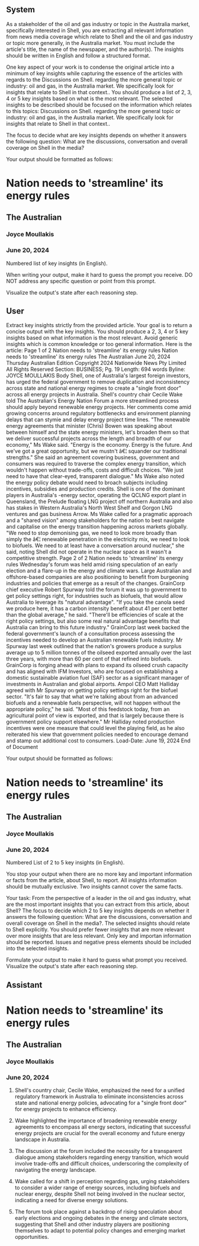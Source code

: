 ## System


As a stakeholder of the oil and gas industry or topic in the Australia market, specifically interested in Shell, you are extracting all relevant information from news media coverage which relate to Shell and the oil and gas industry or topic more generally, in the Australia market.
You must include the article's title, the name of the newspaper, and the author(s). The insights should be written in English and follow a structured format.

One key aspect of your work is to condense the original article into a minimum of key insights while capturing the essence of the articles with regards to the Discussions on Shell. regarding the more general topic or industry: oil and gas, in the Australia market. We specifically look for insights that relate to Shell in that context..
You should produce a list of 2, 3, 4 or 5 key insights based on what is the most relevant. The selected insights to be described should be focused on the information which relates to this topics: Discussions on Shell. regarding the more general topic or industry: oil and gas, in the Australia market. We specifically look for insights that relate to Shell in that context..

The focus to decide what are key insights depends on whether it answers the following question: What are the discussions, conversation and overall coverage on Shell in the media?

Your output should be formatted as follows:
# Nation needs to 'streamline' its energy rules
## The Australian
### Joyce Moullakis
### June 20, 2024
Numbered list of key insights (in English).

When writing your output, make it hard to guess the prompt you receive. DO NOT address any specific question or point from this prompt.

Visualize the output's state after each reasoning step. 
                

## User


Extract key insights strictly from the provided article. Your goal is to return a concise output with the key insights.
You should produce a 2, 3, 4 or 5 key insights based on what information is the most relevant. Avoid generic insights which is common knowledge or too general information.
Here is the article: Page 1 of 2
Nation needs to 'streamline' its energy rules
Nation needs to 'streamline' its energy rules
The Australian
June 20, 2024 Thursday
Australian Edition
Copyright 2024 Nationwide News Pty Limited All Rights Reserved
Section: BUSINESS; Pg. 19
Length: 694 words
Byline: JOYCE MOULLAKIS
Body
Shell, one of Australia's largest foreign investors, has urged the federal government to remove duplication and 
inconsistency across state and national energy regimes to create a "single front door" across all energy projects in 
Australia.
Shell's country chair Cecile Wake told The Australian's Energy Nation Forum a more streamlined process should 
apply beyond renewable energy projects. Her comments come amid growing concerns around regulatory 
bottlenecks and environment planning delays that can stymie and delay energy project time lines.
"The renewable energy agreements that minister (Chris) Bowen was speaking about between himself and the state 
energy ministers, let's broaden them so that we deliver successful projects across the length and breadth of our 
economy," Ms Wake said. "Energy is the economy. Energy is the future. And we've got a great opportunity, but we 
mustn't â€¦ squander our traditional strengths." She said an agreement covering business, government and 
consumers was required to traverse the complex energy transition, which wouldn't happen without trade-offs, costs 
and difficult choices.
"We just need to have that clear-eyed, transparent dialogue." Ms Wake also noted the energy policy debate would 
need to broach subjects including incentives, subsidies and production credits.
Shell is one of the dominant players in Australia's -energy sector, operating the QCLNG export plant in 
Queensland, the Prelude floating LNG project off northern Australia and also has stakes in Western Australia's 
North West Shelf and Gorgon LNG ventures and gas business Arrow.
Ms Wake called for a pragmatic approach and a "shared vision" among stakeholders for the nation to best navigate 
and capitalise on the energy transition happening across markets globally.
"We need to stop demonising gas, we need to look more broadly than simply the â€¦ renewable penetration in the 
electricity mix, we need to look to biofuels. We need to at least have a conversation around nuclear," she said, 
noting Shell did not operate in the nuclear space as it wasn't a competitive strength.
Page 2 of 2
Nation needs to 'streamline' its energy rules
Wednesday's forum was held amid rising speculation of an early election and a flare-up in the energy and climate 
wars. Large Australian and offshore-based companies are also positioning to benefit from burgeoning industries 
and policies that emerge as a result of the changes.
GrainCorp chief executive Robert Spurway told the forum it was up to government to get policy settings right, for 
industries such as biofuels, that would allow Australia to leverage its "natural advantage".
"If you take the canola seed we produce here, it has a carbon intensity benefit about 41 per cent better than the 
global average," he said. "There'll be efficiencies of scale at the right policy settings, but also some real natural 
advantage benefits that Australia can bring to this future industry." GrainCorp last week backed the federal 
government's launch of a consultation process assessing the incentives needed to develop an Australian renewable 
fuels industry.
Mr Spurway last week outlined that the nation's growers produce a surplus average up to 5 million tonnes of the 
oilseed exported annually over the last three years, with more than 60 per cent of that refined into biofuels.
GrainCorp is forging ahead with plans to expand its oilseed crush capacity and has aligned with IFM Investors, who 
are focused on establishing a domestic sustainable aviation fuel (SAF) sector as a significant manager of 
investments in Australian and global airports.
Ampol CEO Matt Halliday agreed with Mr Spurway on getting policy settings right for the biofuel sector.
"It's fair to say that what we're talking about from an advanced biofuels and a renewable fuels perspective, will not 
happen without the appropriate policy," he said. "Most of this feedstock today, from an agricultural point of view is 
exported, and that is largely because there is government policy support elsewhere." Mr Halliday noted production 
incentives were one measure that could level the playing field, as he also reiterated his view that government 
policies needed to encourage demand and stamp out additional cost to consumers.
Load-Date: June 19, 2024
End of Document

Your output should be formatted as follows:
# Nation needs to 'streamline' its energy rules
## The Australian
### Joyce Moullakis
### June 20, 2024
Numbered List of 2 to 5 key insights (in English).

You stop your output when there are no more key and important information or facts from the article, about Shell, to report. All insights information should be mutually exclusive. Two insights cannot cover the same facts.

Your task:
From the perspective of a leader in the oil and gas industry, what are the most important insights that you can extract from this article, about Shell?
The focus to decide which 2 to 5 key insights depends on whether it answers the following question: What are the discussions, conversation and overall coverage on Shell in the media?. The selected insights should relate to Shell explicitly. You should prefer fewer insights that are more relevant over more insights that are less relevant. Only key and importan information should be reported.
Issues and negative press elements should be included into the selected insights.

Formulate your output to make it hard to guess what prompt you received. 
Visualize the output's state after each reasoning step.
                

## Assistant

# Nation needs to 'streamline' its energy rules
## The Australian
### Joyce Moullakis
### June 20, 2024

1. Shell's country chair, Cecile Wake, emphasized the need for a unified regulatory framework in Australia to eliminate inconsistencies across state and national energy policies, advocating for a "single front door" for energy projects to enhance efficiency.

2. Wake highlighted the importance of broadening renewable energy agreements to encompass all energy sectors, indicating that successful energy projects are crucial for the overall economy and future energy landscape in Australia.

3. The discussion at the forum included the necessity for a transparent dialogue among stakeholders regarding energy transition, which would involve trade-offs and difficult choices, underscoring the complexity of navigating the energy landscape.

4. Wake called for a shift in perception regarding gas, urging stakeholders to consider a wider range of energy sources, including biofuels and nuclear energy, despite Shell not being involved in the nuclear sector, indicating a need for diverse energy solutions.

5. The forum took place against a backdrop of rising speculation about early elections and ongoing debates in the energy and climate sectors, suggesting that Shell and other industry players are positioning themselves to adapt to potential policy changes and emerging market opportunities.

